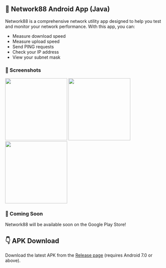 <h2>📱 Network88 Android App (Java)</h2>

<p>Network88 is a comprehensive network utility app designed to help you test and monitor your network performance. With this app, you can:</p>

<ul>
  <li> Measure download speed</li>
  <li> Measure upload speed</li>
  <li> Send PING requests</li>
  <li> Check your IP address</li>
  <li> View your subnet mask</li>
</ul>

<h3>📸 Screenshots</h3>
<p>
  <img src="https://user-images.githubusercontent.com/92042731/230795094-5b5008d4-585a-4455-85f9-dc25acddcb24.jpg" width="200px">
  <img src="https://user-images.githubusercontent.com/92042731/230795096-3538a24f-462e-409a-9021-c47479b57097.jpg" width="200px">
  <img src="https://user-images.githubusercontent.com/92042731/230795095-d6f45a2b-81a5-4568-816e-843488554347.jpg" width="200px">
</p>

<h3>🛒 Coming Soon</h3>
<p>Network88 will be available soon on the Google Play Store!</p>

<h2>👇 APK Download</h2>
<p>Download the latest APK from the <a href="https://github.com/piotrrosinski77/Network88-Android/releases">Release page</a> (requires Android 7.0 or above).</p>
